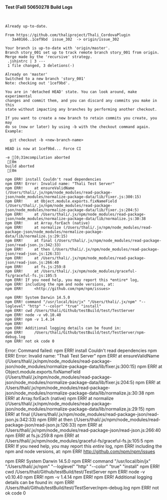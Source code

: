 #### Test (Fail) 50650278 Build Logs


```


```

```
Already up-to-date.

From https://github.com/thaliproject/Thali_CordovaPlugin
   3a40166..1cef9bd  issue_302  -> origin/issue_302

```

```
Your branch is up-to-date with 'origin/master'.
Branch story_001 set up to track remote branch story_001 from origin.
Merge made by the 'recursive' strategy.
 .jshintrc | 3 ---
 1 file changed, 3 deletions(-)

Already on 'master'
Switched to a new branch 'story_001'
Note: checking out '1cef9bd'.

You are in 'detached HEAD' state. You can look around, make experimental
changes and commit them, and you can discard any commits you make in this
state without impacting any branches by performing another checkout.

If you want to create a new branch to retain commits you create, you may
do so (now or later) by using -b with the checkout command again. Example:

  git checkout -b <new-branch-name>

HEAD is now at 1cef9bd... Force CI

```

```
-e [0;31mcompilation aborted
 [0m
build aborted
 [0m

npm ERR! install Couldn't read dependencies
npm ERR! Error: Invalid name: "Thali Test Server"
npm ERR!     at ensureValidName (/Users/thali/.jx/npm/node_modules/read-package-json/node_modules/normalize-package-data/lib/fixer.js:300:15)
npm ERR!     at Object.module.exports.fixNameField (/Users/thali/.jx/npm/node_modules/read-package-json/node_modules/normalize-package-data/lib/fixer.js:204:5)
npm ERR!     at /Users/thali/.jx/npm/node_modules/read-package-json/node_modules/normalize-package-data/lib/normalize.js:30:38
npm ERR!     at Array.forEach (native)
npm ERR!     at normalize (/Users/thali/.jx/npm/node_modules/read-package-json/node_modules/normalize-package-data/lib/normalize.js:29:15)
npm ERR!     at final (/Users/thali/.jx/npm/node_modules/read-package-json/read-json.js:342:33)
npm ERR!     at then (/Users/thali/.jx/npm/node_modules/read-package-json/read-json.js:126:33)
npm ERR!     at /Users/thali/.jx/npm/node_modules/read-package-json/read-json.js:266:40
npm ERR!     at fs.js:259:8
npm ERR!     at /Users/thali/.jx/npm/node_modules/graceful-fs/graceful-fs.js:105:5
npm ERR! If you need help, you may report this *entire* log,
npm ERR! including the npm and node versions, at:
npm ERR!     <http://github.com/npm/npm/issues>

npm ERR! System Darwin 14.5.0
npm ERR! command "/usr/local/bin/jx" "/Users/thali/.jx/npm" "--loglevel" "http" "--color" "true" "install"
npm ERR! cwd /Users/thali/Github/testBuild/test/TestServer
npm ERR! node -v v0.10.40
npm ERR! npm -v 1.4.14
npm ERR! 
npm ERR! Additional logging details can be found in:
npm ERR!     /Users/thali/Github/testBuild/test/TestServer/npm-debug.log
npm ERR! not ok code 0

```

Error: Command failed: npm ERR! install Couldn't read dependencies
npm ERR! Error: Invalid name: "Thali Test Server"
npm ERR!     at ensureValidName (/Users/thali/.jx/npm/node_modules/read-package-json/node_modules/normalize-package-data/lib/fixer.js:300:15)
npm ERR!     at Object.module.exports.fixNameField (/Users/thali/.jx/npm/node_modules/read-package-json/node_modules/normalize-package-data/lib/fixer.js:204:5)
npm ERR!     at /Users/thali/.jx/npm/node_modules/read-package-json/node_modules/normalize-package-data/lib/normalize.js:30:38
npm ERR!     at Array.forEach (native)
npm ERR!     at normalize (/Users/thali/.jx/npm/node_modules/read-package-json/node_modules/normalize-package-data/lib/normalize.js:29:15)
npm ERR!     at final (/Users/thali/.jx/npm/node_modules/read-package-json/read-json.js:342:33)
npm ERR!     at then (/Users/thali/.jx/npm/node_modules/read-package-json/read-json.js:126:33)
npm ERR!     at /Users/thali/.jx/npm/node_modules/read-package-json/read-json.js:266:40
npm ERR!     at fs.js:259:8
npm ERR!     at /Users/thali/.jx/npm/node_modules/graceful-fs/graceful-fs.js:105:5
npm ERR! If you need help, you may report this *entire* log,
npm ERR! including the npm and node versions, at:
npm ERR!     <http://github.com/npm/npm/issues>

npm ERR! System Darwin 14.5.0
npm ERR! command "/usr/local/bin/jx" "/Users/thali/.jx/npm" "--loglevel" "http" "--color" "true" "install"
npm ERR! cwd /Users/thali/Github/testBuild/test/TestServer
npm ERR! node -v v0.10.40
npm ERR! npm -v 1.4.14
npm ERR! 
npm ERR! Additional logging details can be found in:
npm ERR!     /Users/thali/Github/testBuild/test/TestServer/npm-debug.log
npm ERR! not ok code 0
